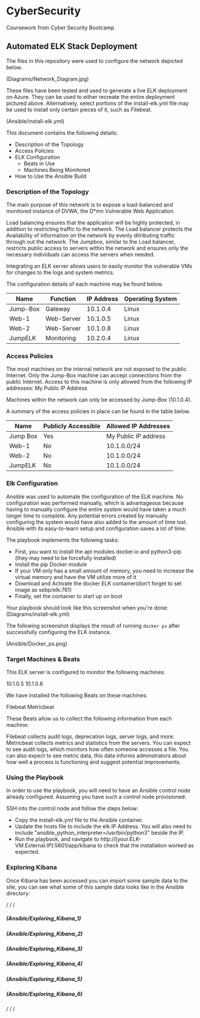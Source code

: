 # CyberSecurity
Coursework from Cyber Security Bootcamp
## Automated ELK Stack Deployment

The files in this repository were used to configure the network depicted below.

(Diagrams/Network_Diagram.jpg)

These files have been tested and used to generate a live ELK deployment on Azure. 
They can be used to either recreate the entire deployment pictured above. 
Alternatively, select portions of the install-elk.yml file may be used to install only certain pieces of it, such as Filebeat.

(Ansible/install-elk.yml)

This document contains the following details:
- Description of the Topology
- Access Policies
- ELK Configuration
  - Beats in Use
  - Machines Being Monitored
- How to Use the Ansible Build


### Description of the Topology

The main purpose of this network is to expose a load-balanced and monitored instance of DVWA, the D*mn Vulnerable Web Application.

Load balancing ensures that the application will be highly protected, in addition to restricting traffic to the network.
The Load balancer protects the Availability of information on the network by evenly ditributing traffic through out the network.
The Jumpbox, similar to the Load balancer, restricts public access to servers within the network and ensures only 
the necessary individuals can access the servers when needed.

Integrating an ELK server allows users to easily monitor the vulnerable VMs for changes to the logs and system metrics.

The configuration details of each machine may be found below.


| Name     | Function | IP Address | Operating System |
|----------|----------|------------|------------------|
| Jump-Box | Gateway  | 10.1.0.4   | Linux            |
| Web-1    |Web-Server| 10.1.0.5   | Linux            |
| Web-2    |Web-Server| 10.1.0.8   | Linux            |
| JumpELK  |Monitoring| 10.2.0.4   | Linux            |

### Access Policies

The most machines on the internal network are not exposed to the public Internet. 
Only the Jump-Box machine can accept connections from the public Internet. Access to this machine is only allowed from the following IP addresses:
My Public IP Address

Machines within the network can only be accessed by Jump-Box (10.1.0.4).

A summary of the access policies in place can be found in the table below.

| Name     | Publicly Accessible | Allowed IP Addresses |
|----------|---------------------|----------------------|
| Jump Box | Yes                 | My Public IP address |
| Web-1    | No                  | 10.1.0.0/24          |
| Web-2    | No                  | 10.1.0.0/24          |
| JumpELK  | No                  | 10.1.0.0/24          |

### Elk Configuration
Ansible was used to automate the configuration of the ELK machine. No configuration was performed manually, which is advantageous because having to manually configure the entire system would have taken a much longer time to complete. Any potential errors created by manually configuring the system would have also added to the amount of time lost. Ansible with its easy-to-learn setup and configuration saves a lot of time.

The playbook implements the following tasks:

- First, you want to install the apt modules docker.io and python3-pip (they may need to be forcefully installed)
- Install the pip Docker module
- If your VM only has a small amount of memory, you need to increase the virtual memory and have the VM utilize more of it
- Download and Activate the docker ELK container(don’t forget to set image as sebp/elk:761)
- Finally, set the container to start up on boot

Your playbook should look like this screenshot when you're done:
(Diagrams/install-elk.yml)

The following screenshot displays the result of running `docker ps` after successfully configuring the ELK instance.

(Ansible/Docker_ps.png)

### Target Machines & Beats
This ELK server is configured to monitor the following machines:

10.1.0.5
10.1.0.8

We have installed the following Beats on these machines:

Filebeat
Metricbeat

These Beats allow us to collect the following information from each machine:

Filebeat collects audit logs, deprecation logs, server logs, and more.
Metricbeat collects metrics and statistics from the servers.
You can expect to see audit logs, which monitors how often someone accesses a file.
You can also expect to see metric data, this data informs adminstrators about how well a process is functioning 
and suggest potential improvements.

### Using the Playbook
In order to use the playbook, you will need to have an Ansible control node already configured. 
Assuming you have such a control node provisioned: 

SSH into the control node and follow the steps below:
- Copy the install-elk.yml file to the Ansible container.
- Update the hosts file to include the elk IP Address. You will also need to include "ansible_python_interpreter=/usr/bin/python3" beside the IP.
- Run the playbook, and navigate to http://[your.ELK-VM.External.IP]:5601/app/kibana to check that the installation worked as expected.

### Exploring Kibana
Once Kibana has been accessed you can import some sample data to the site, you can see what some of this sample data looks like in the Ansible directory:

/
/
/

##### (Ansible/Exploring_Kibana_1)
##### (Ansible/Exploring_Kibana_2)
##### (Ansible/Exploring_Kibana_3)
##### (Ansible/Exploring_Kibana_4)
##### (Ansible/Exploring_Kibana_5)
##### (Ansible/Exploring_Kibana_6)

/
/
/
